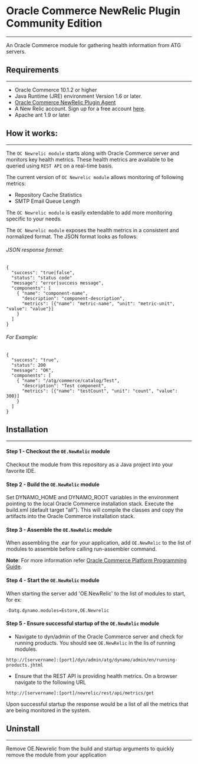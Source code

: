 # Oracle Commerce NewRelic Plugin Community Edition
-----------------------
An Oracle Commerce module for gathering health information from ATG servers.

## Requirements
-----------------------
* Oracle Commerce 10.1.2 or higher
* Java Runtime (JRE) environment Version 1.6 or later.
* [Oracle Commerce NewRelic Plugin Agent ](https://github.com/objectedge/OracleCommerceNewRelicPluginAgent.git)
* A New Relic account. Sign up for a free account [here](http://newrelic.com).
* Apache ant 1.9 or later

## How it works:
-----------------------
The ``OC Newrelic module`` starts along with Oracle Commerce server and monitors key health metrics. These health metrics are available to be queried using ``REST API`` on a real-time basis. 

The current version of ``OC Newrelic module`` allows monitoring of following metrics:
* Repository Cache Statistics
* SMTP Email Queue Length

The ``OC Newrelic module`` is easily extendable to add more monitoring specific to your needs.

The ``OC Newrelic module`` exposes the health metrics in a consistent and normalized format. The JSON format looks as follows:

###### JSON response format:

	{
	  "success": "true|false",
	  "status": "status code"
	  "message": "error|success message",
	  "components": [
	    { "name": "component-name",
	      "description": "component-description",
	      "metrics": [{"name": "metric-name", "unit": "metric-unit", "value": "value"}]
	    }
	  ]
	}
    
###### For Example:

	{
	  "success": "true",
	  "status": 200
	  "message": "OK",
	  "components": [
	    { "name": "/atg/commerce/catalog/Test",
	      "description": "Test component",
	      "metrics": [{"name": "testCount", "unit": "count", "value": 300}]
	    }
	  ]
	}


## Installation
-----------------------
#### Step 1 - Checkout the `OE.NewRelic` module
Checkout the module from this repository as a Java project into your favorite IDE.

#### Step 2 - Build the `OE.NewRelic` module
Set DYNAMO_HOME and DYNAMO_ROOT variables in the environment pointing to the local Oracle Commerce installation stack. Execute the build.xml (default target "all"). This will compile the classes and copy the artifacts into the Oracle Commerce installation stack.

#### Step 3 - Assemble the `OE.NewRelic` module
When assembling the .ear for your application, add `OE.NewRelic` to the list of modules to assemble before calling run-assembler command. 

**Note**: For more information refer [Oracle Commerce Platform Programming Guide](http://docs.oracle.com/cd/E24152_01/Platform.10-1/ATGPlatformProgGuide/html/s0304commandoptions01.html).

#### Step 4 - Start the `OE.NewRelic` module
When starting the server add 'OE.NewRelic' to the list of modules to start, 
for ex:
```
-Datg.dynamo.modules=Estore,OE.Newrelic
```

#### Step 5 - Ensure successful startup of the `OE.NewRelic` module

* Navigate to dyn/admin of the Oracle Commerce server and check for running products. You should see `OE.NewRelic` in the lis of running modules.
```
http://[servername]:[port]/dyn/admin/atg/dynamo/admin/en/running-products.jhtml
```

* Ensure that the REST API is providing health metrics. On a browser navigate to the following URL
```
http://[servername]:[port]/newrelic/rest/api/metrics/get
```
Upon successful startup the response would be a list of all the metrics that are being monitored in the system.

## Uninstall 
-------------
Remove OE.Newrelic from the build and startup arguments to quickly remove the module from your application

